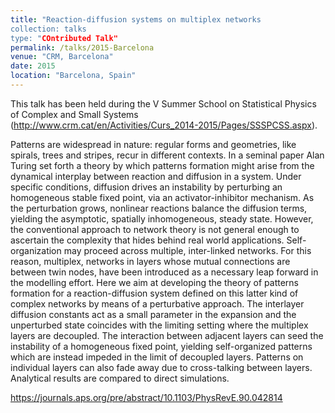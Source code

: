 ```yaml
---
title: "Reaction-diffusion systems on multiplex networks
collection: talks
type: "COntributed Talk"
permalink: /talks/2015-Barcelona
venue: "CRM, Barcelona"
date: 2015
location: "Barcelona, Spain"
---
```


This talk has been held during the V Summer School on Statistical Physics of Complex and Small Systems (http://www.crm.cat/en/Activities/Curs_2014-2015/Pages/SSSPCSS.aspx).

Patterns are widespread in nature: regular forms and geometries, like spirals, trees and stripes, recur in different contexts. In a seminal paper Alan Turing set forth a theory by which patterns formation might arise from the dynamical interplay between reaction and diffusion in a system. Under specific conditions, diffusion drives an instability by perturbing an homogeneous stable fixed point, via an activator-inhibitor mechanism. As the perturbation grows, nonlinear reactions balance the diffusion terms, yielding the asymptotic, spatially inhomogeneous, steady state. However, the conventional approach to network theory is not general enough to ascertain the complexity that hides behind real world applications. Self-organization may proceed across multiple, inter-linked networks. For this reason, multiplex, networks in layers whose mutual connections are between twin nodes, have been introduced as a necessary leap forward in the modelling effort. Here we aim at developing the theory of patterns formation for a reaction-diffusion system defined on this latter kind of complex networks by means of a perturbative approach. The interlayer diffusion constants act as a small parameter in the expansion and the unperturbed state coincides with the limiting setting where the multiplex layers are decoupled. The interaction between adjacent layers can seed the instability of a homogeneous fixed point, yielding self-organized patterns which are instead impeded in the limit of decoupled layers. Patterns on individual layers can also fade away due to cross-talking between layers. Analytical results are compared to direct simulations.

https://journals.aps.org/pre/abstract/10.1103/PhysRevE.90.042814
